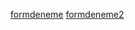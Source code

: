 [formdeneme](https://github.com/smskmrym/formdeneme)
[formdeneme2](https://github.com/smskmrym/mylibraries)

